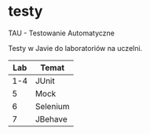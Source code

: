# testy
TAU - Testowanie Automatyczne

Testy w Javie do laboratoriów na uczelni.

Lab | Temat 
--- | --- 
1-4 | JUnit
5   | Mock
6   | Selenium
7   | JBehave

